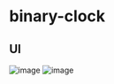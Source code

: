 # binary-clock
## UI
![image](https://user-images.githubusercontent.com/19569802/223154351-df054cf1-cd9e-4610-8e34-4f21244bd258.png)
![image](https://user-images.githubusercontent.com/19569802/223154478-382ec43b-e538-4670-8f99-837e487c3e07.png)
